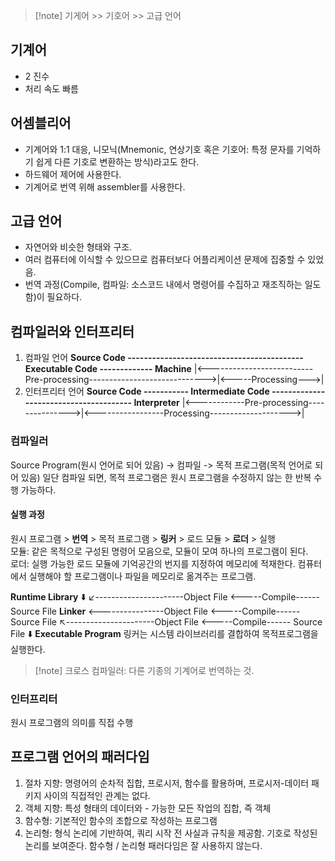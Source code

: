 >[!note] 기게어 >> 기호어 >> 고급 언어
## 기계어
- 2 진수
- 처리 속도 빠름
## 어셈블리어
- 기계어와 1:1 대응, 니모닉(Mnemonic, 연상기호 혹은 기호어: 특정 문자를 기억하기 쉽게 다른 기호로 변환하는 방식)라고도 한다.
- 하드웨어 제어에 사용한다.
- 기계어로 번역 위해 assembler를 사용한다.
## 고급 언어
- 자연어와 비슷한 형태와 구조.
- 여러 컴퓨터에 이식할 수 있으므로 컴퓨터보다 어플리케이션 문제에 집중할 수 있었음.
- 번역 과정(Compile, 컴파일: 소스코드 내에서 명령어를 수집하고 재조직하는 일도 함)이 필요하다.

## 컴파일러와 인터프리터
1. 컴파일 언어
**Source Code -------------------------------------------Executable Code ------------- Machine**
|<--------------------------Pre-processing----------------------------->|<-----Processing--->|
2. 인터프리터 언어
**Source Code ----------- Intermediate Code --------------------------------------- Interpreter**
|<------------Pre-processing--------------->|<-----------------Processing-------------------->|
### 컴파일러
Source Program(원시 언어로 되어 있음) -> 컴파일 -> 목적 프로그램(목적 언어로 되어 있음)
일단 컴파일 되면, 목적 프로그램은 원시 프로그램을 수정하지 않는 한 반복 수행 가능하다.
#### 실행 과정
원시 프로그램 > **번역** > 목적 프로그램 > **링커** > 로드 모듈 > **로더** > 실행  
모듈: 같은 목적으로 구성된 명령어 모음으로, 모듈이 모여 하나의 프로그램이 된다.  
로더: 실행 가능한 로드 모듈에 기억공간의 번지를 지정하여 메모리에 적재한다. 컴퓨터에서 실행해야 할 프로그램이나 파일을 메모리로 옮겨주는 프로그램.

**Runtime Library**
⬇️
   ↙----------------------Object File <-----Compile------ Source File
**Linker** <----------------Object File <-----Compile------ Source File
   ↖----------------------Object File <-----Compile------ Source File
⬇️
**Executable Program**
링커는 시스템 라이브러리를 결합하여 목적프로그램을 실행한다.

> [!note] 크로스 컴파일러: 다른 기종의 기계어로 번역하는 것.
### 인터프리터
원시 프로그램의 의미를 직접 수행

## 프로그램 언어의 패러다임
1. 절차 지향: 명령어의 순차적 집합, 프로시저, 함수를 활용하며, 프로시저-데이터 패키지 사이의 직접적인 관계는 없다.
2. 객체 지향: 특성 형태의 데이터와 - 가능한 모든 작업의 집합, 즉 객체
3. 함수형: 기본적인 함수의 조합으로 작성하는 프로그램
4. 논리형: 형식 논리에 기반하여, 쿼리 시작 전 사실과 규칙을 제공함. 기호로 작성된 논리를 보여준다.
함수형 / 논리형 패러다임은 잘 사용하지 않는다.

